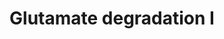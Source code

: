 ---
annotations:
- id: PW:0001380
  parent: classic metabolic pathway
  type: Pathway Ontology
  value: glutamate degradation pathway I
authors:
- J.Heckman
- MaintBot
- AlexanderPico
- Christine Chichester
- Egonw
- Timverbruggen
description: Based on http://metacyc.org/META/NEW-IMAGE?type=PATHWAY&object=GLUDEG-I-PWY
last-edited: 2018-04-26
organisms:
- Saccharomyces cerevisiae
redirect_from:
- /index.php/Pathway:WP556
- /instance/WP556
revision: null
schema-jsonld:
- '@context': https://schema.org/
  '@id': https://wikipathways.github.io/pathways/WP556.html
  '@type': Dataset
  creator:
    '@type': Organization
    name: WikiPathways
  description: Based on http://metacyc.org/META/NEW-IMAGE?type=PATHWAY&object=GLUDEG-I-PWY
  keywords:
  - GAD1
  - L-glutamate
  - L-glutamine
  - NADPH
  - UGA1
  - UGA2
  license: CC0
  name: Glutamate degradation I
seo: CreativeWork
title: Glutamate degradation I
wpid: WP556
---
